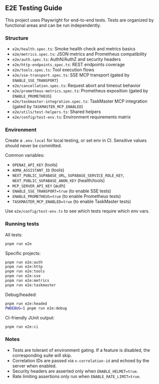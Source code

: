 ## E2E Testing Guide

This project uses Playwright for end-to-end tests. Tests are organized by functional areas and can be run independently.

### Structure

- `e2e/health.spec.ts`: Smoke health check and metrics basics
- `e2e/metrics.spec.ts`: JSON metrics and Prometheus compatibility
- `e2e/auth.spec.ts`: AuthN/AuthZ and security headers
- `e2e/http-endpoints.spec.ts`: REST endpoints coverage
- `e2e/tools.spec.ts`: Tool execution flows
- `e2e/sse-transport.spec.ts`: SSE MCP transport (gated by `ENABLE_SSE_TRANSPORT`)
- `e2e/cancellation.spec.ts`: Request abort and timeout behavior
- `e2e/prometheus-metrics.spec.ts`: Prometheus exposition (gated by `ENABLE_PROMETHEUS`)
- `e2e/taskmaster-integration.spec.ts`: TaskMaster MCP integration (gated by `TASKMASTER_MCP_ENABLED`)
- `e2e/utils/test-helpers.ts`: Shared helpers
- `e2e/config/test-env.ts`: Environment requirements matrix

### Environment

Create a `.env.local` for local testing, or set env in CI. Sensitive values should never be committed.

Common variables:

- `OPENAI_API_KEY` (tools)
- `AOMA_ASSISTANT_ID` (tools)
- `NEXT_PUBLIC_SUPABASE_URL`, `SUPABASE_SERVICE_ROLE_KEY`, `NEXT_PUBLIC_SUPABASE_ANON_KEY` (health/tools)
- `MCP_SERVER_API_KEY` (auth)
- `ENABLE_SSE_TRANSPORT=true` (to enable SSE tests)
- `ENABLE_PROMETHEUS=true` (to enable Prometheus tests)
- `TASKMASTER_MCP_ENABLED=true` (to enable TaskMaster tests)

Use `e2e/config/test-env.ts` to see which tests require which env vars.

### Running tests

All tests:

```bash
pnpm run e2e
```

Specific projects:

```bash
pnpm run e2e:auth
pnpm run e2e:http
pnpm run e2e:tools
pnpm run e2e:sse
pnpm run e2e:metrics
pnpm run e2e:taskmaster
```

Debug/headed:

```bash
pnpm run e2e:headed
PWDEBUG=1 pnpm run e2e:debug
```

CI-friendly JUnit output:

```bash
pnpm run e2e:ci
```

### Notes

- Tests are tolerant of environment gating. If a feature is disabled, the corresponding suite will skip.
- Correlation IDs are passed via `x-correlation-id` and echoed by the server when enabled.
- Security headers are asserted only when `ENABLE_HELMET=true`.
- Rate limiting assertions only run when `ENABLE_RATE_LIMIT=true`.


